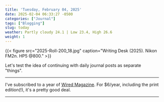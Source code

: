 ```yaml
---
title: 'Tuesday, February 04, 2025'
date: 2025-02-04 06:33:27 -0500
categories: ["Journal"]
tags: ["Blogging"]
slug: today
weather: Partly cloudy 24.1 | Low 23.4, High 26.6
weight: 1
---
```


{{< figure src="2025-Roll-200_18.jpg" caption="Writing Desk (2025). Nikon FM2n. HP5 @800." >}}

Let's test the idea of continuing with daily journal posts as separate "things".

----

I've subscribed to a year of [Wired Magazine](https://www.wired.com). For $6/year, including the print edition(!), it's a pretty good deal.

<!--more-->
----

